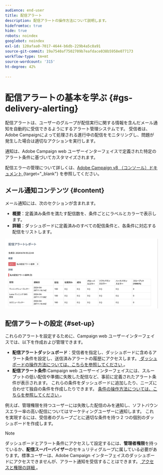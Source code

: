 ```yaml
---
audience: end-user
title: 配信アラート
description: 配信アラートの操作方法について説明します。
hidefromtoc: true
hide: true
robots: noindex
googlebot: noindex
exl-id: 120afaa0-7017-4644-b6db-229b4a5c8a91
source-git-commit: 19a7540af7502709b7eafdace038b5958e077173
workflow-type: tm+mt
source-wordcount: '315'
ht-degree: 42%

---
```


# 配信アラートの基本を学ぶ {#gs-delivery-alerting}

配信アラートは、ユーザーのグループが配信実行に関する情報を含んだメール通知を自動的に受信できるようにするアラート管理システムです。 受信者は、Adobe Campaignによって処理される進行中の配信をモニタリングし、問題が発生した場合は適切なアクションを実行します。

通知は、Adobe Campaign web ユーザーインターフェイスで定義された特定のアラート条件に基づいてカスタマイズされます。

配信エラーの管理について詳しくは、[Adobe Campaign v8 （コンソール）ドキュメント ](https://experienceleague.adobe.com/ja/docs/campaign/campaign-v8/send/failures/delivery-failures#send){target="_blank"} を参照してください。

## メール通知コンテンツ {#content}

メール通知には、次のセクションが含まれます。

* **概要**：定義済み条件を満たす配信数を、条件ごとにラベルとカラーで表示します。
* **詳細**：ダッシュボードに定義済みのすべての配信条件と、各条件に対応する配信をリストします。

![ 説明：このスクリーンショットは、概要セクションと詳細セクションを含む、メール通知レイアウトを示しています。](assets/alerting-email.png)

## 配信アラートの設定 {#set-up}

これらのアラートを設定するために、Campaign web ユーザーインターフェイスでは、以下を作成および管理できます。

* **配信アラートダッシュボード**：受信者を指定し、ダッシュボードに含めるアラート条件を設定し、送信済みアラートの履歴にアクセスします。[ ダッシュボードの操作方法については、こちらを参照してください ](../msg/delivery-alerting-dashboards.md)。
* **配信アラート条件**:Campaign web ユーザーインターフェイスには、スループットの低い配信や準備に失敗した配信など、事前に定義されたアラート条件が表示されます。 これらの条件をダッシュボードに追加したり、ニーズに合わせて独自の条件を作成したりできます。 [ 条件の操作方法については、こちらを参照してください ](../msg/delivery-alerting-criteria.md)。

例えば、管理権限を持つユーザーには失敗した配信のみを通知し、ソフトバウンスエラー率の高い配信についてはマーケティングユーザーに通知します。 これを実現するには、受信者のグループごとに適切な条件を持つ 2 つの個別のダッシュボードを作成します。

>[!NOTE]
>
>ダッシュボードとアラート条件にアクセスして設定するには、**管理者権限**&#x200B;を持っているか、**配信スーパーバイザー**&#x200B;のセキュリティグループに属している必要があります。標準ユーザーは、Adobe Campaign インターフェイスのダッシュボードにアクセスできませんが、アラート通知を受信することはできます。[ アクセスと権限の詳細 ](../get-started/permissions.md)。